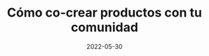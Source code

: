 ---
episode: 45
date: "2022-05-30"
title: Cómo co-crear productos con tu comunidad
guest: Santiago Bermudez
business: Ticmas
category: Producto
description: En este episodio platicamos con Santiago Bermudez, Director de Producto en la plataforma de tecnología educativa TICMAS. Platicamos sobre EdTech y la pandemia, la importancia de tener como aliados de tu startup a equipos externos de producto y sobre como co-crear productos con tu comunidad.
---